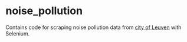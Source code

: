# noise_pollution
Contains code for scraping noise pollution data from [city of Leuven](https://leuven.be/nachtlawaai) with Selenium.
